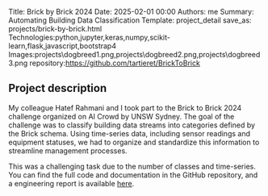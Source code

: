 Title: Brick by Brick 2024
Date: 2025-02-01 00:00
Authors: me
Summary: Automating Building Data Classification
Template: project_detail
save_as: projects/brick-by-brick.html
Technologies:python,jupyter,keras,numpy,scikit-learn,flask,javascript,bootstrap4
Images:projects\dogbreed1.png,projects\dogbreed2.png,projects\dogbreed3.png
repository:https://github.com/tartieret/BrickToBrick

## Project description

My colleague Hatef Rahmani and I took part to the Brick to Brick 2024 challenge organized on AI Crowd by UNSW Sydney. The goal of the challenge was to classify building data streams into categories defined by the Brick schema. Using time-series data, including sensor readings and equipment statuses, we had to organize and standardize this information to streamline management processes. 

This was a challenging task due to the number of classes and time-series. You can find the full code and documentation in the GitHub repository, and a engineering report is available [here]().